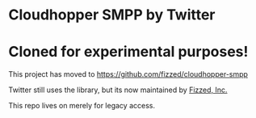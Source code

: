 Cloudhopper SMPP by Twitter 
============================

# Cloned for experimental purposes!

This project has moved to https://github.com/fizzed/cloudhopper-smpp

Twitter still uses the library, but its now maintained by [Fizzed, Inc.](http://fizzed.com)

This repo lives on merely for legacy access.
